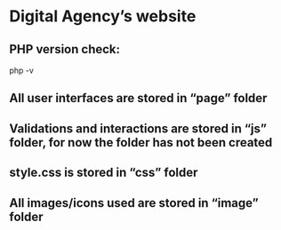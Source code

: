 # Digital Agency’s website

## PHP version check:
php -v

## All user interfaces are stored in “page” folder

## Validations and interactions are stored in “js” folder, for now the folder has not been created

## style.css is stored in “css” folder

## All images/icons used are stored in “image” folder
